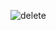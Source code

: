 ![delete](https://user-images.githubusercontent.com/49479943/213863792-397bb687-dc8e-41c4-b5f2-b8553a06a8b2.png)
